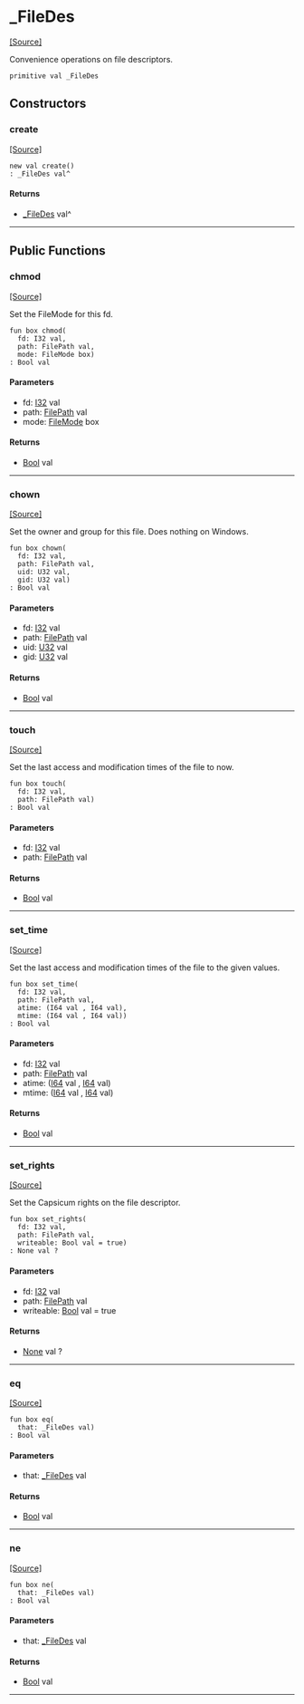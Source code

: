 # _FileDes
<span class="source-link">[[Source]](src/files/_file_des.md#L-0-9)</span>

Convenience operations on file descriptors.


```pony
primitive val _FileDes
```

## Constructors

### create
<span class="source-link">[[Source]](src/files/_file_des.md#L-0-9)</span>


```pony
new val create()
: _FileDes val^
```

#### Returns

* [_FileDes](files-_FileDes.md) val^

---

## Public Functions

### chmod
<span class="source-link">[[Source]](src/files/_file_des.md#L-0-13)</span>


Set the FileMode for this fd.


```pony
fun box chmod(
  fd: I32 val,
  path: FilePath val,
  mode: FileMode box)
: Bool val
```
#### Parameters

*   fd: [I32](builtin-I32.md) val
*   path: [FilePath](files-FilePath.md) val
*   mode: [FileMode](files-FileMode.md) box

#### Returns

* [Bool](builtin-Bool.md) val

---

### chown
<span class="source-link">[[Source]](src/files/_file_des.md#L-0-27)</span>


Set the owner and group for this file. Does nothing on Windows.


```pony
fun box chown(
  fd: I32 val,
  path: FilePath val,
  uid: U32 val,
  gid: U32 val)
: Bool val
```
#### Parameters

*   fd: [I32](builtin-I32.md) val
*   path: [FilePath](files-FilePath.md) val
*   uid: [U32](builtin-U32.md) val
*   gid: [U32](builtin-U32.md) val

#### Returns

* [Bool](builtin-Bool.md) val

---

### touch
<span class="source-link">[[Source]](src/files/_file_des.md#L-0-41)</span>


Set the last access and modification times of the file to now.


```pony
fun box touch(
  fd: I32 val,
  path: FilePath val)
: Bool val
```
#### Parameters

*   fd: [I32](builtin-I32.md) val
*   path: [FilePath](files-FilePath.md) val

#### Returns

* [Bool](builtin-Bool.md) val

---

### set_time
<span class="source-link">[[Source]](src/files/_file_des.md#L-0-47)</span>


Set the last access and modification times of the file to the given values.


```pony
fun box set_time(
  fd: I32 val,
  path: FilePath val,
  atime: (I64 val , I64 val),
  mtime: (I64 val , I64 val))
: Bool val
```
#### Parameters

*   fd: [I32](builtin-I32.md) val
*   path: [FilePath](files-FilePath.md) val
*   atime: ([I64](builtin-I64.md) val , [I64](builtin-I64.md) val)
*   mtime: ([I64](builtin-I64.md) val , [I64](builtin-I64.md) val)

#### Returns

* [Bool](builtin-Bool.md) val

---

### set_rights
<span class="source-link">[[Source]](src/files/_file_des.md#L-0-70)</span>


Set the Capsicum rights on the file descriptor.


```pony
fun box set_rights(
  fd: I32 val,
  path: FilePath val,
  writeable: Bool val = true)
: None val ?
```
#### Parameters

*   fd: [I32](builtin-I32.md) val
*   path: [FilePath](files-FilePath.md) val
*   writeable: [Bool](builtin-Bool.md) val = true

#### Returns

* [None](builtin-None.md) val ?

---

### eq
<span class="source-link">[[Source]](src/files/_file_des.md#L-0-13)</span>


```pony
fun box eq(
  that: _FileDes val)
: Bool val
```
#### Parameters

*   that: [_FileDes](files-_FileDes.md) val

#### Returns

* [Bool](builtin-Bool.md) val

---

### ne
<span class="source-link">[[Source]](src/files/_file_des.md#L-0-13)</span>


```pony
fun box ne(
  that: _FileDes val)
: Bool val
```
#### Parameters

*   that: [_FileDes](files-_FileDes.md) val

#### Returns

* [Bool](builtin-Bool.md) val

---

